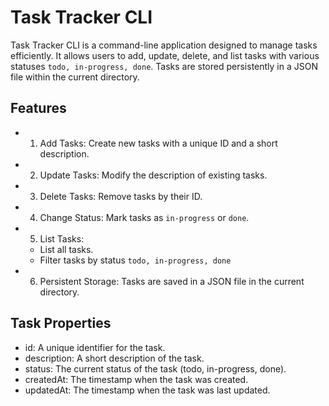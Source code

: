 # Task Tracker CLI

Task Tracker CLI is a command-line application designed to manage tasks efficiently. It allows users to add, update, delete, and list tasks with various statuses ``` todo, in-progress, done ```. Tasks are stored persistently in a JSON file within the current directory.


## Features

- 1. Add Tasks: Create new tasks with a unique ID and a short description.
- 2. Update Tasks: Modify the description of existing tasks.
- 3. Delete Tasks: Remove tasks by their ID.
- 4. Change Status: Mark tasks as ``` in-progress ``` or ```done```.
- 5. List Tasks:
    - List all tasks.
    - Filter tasks by status ```todo, in-progress, done```
- 6. Persistent Storage: Tasks are saved in a JSON file in the current directory.


## Task Properties

- id: A unique identifier for the task.
- description: A short description of the task.
- status: The current status of the task (todo, in-progress, done).
- createdAt: The timestamp when the task was created.
- updatedAt: The timestamp when the task was last updated.